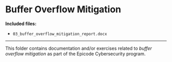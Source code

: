 # Buffer Overflow Mitigation

**Included files:**

- `03_buffer_overflow_mitigation_report.docx`

---
This folder contains documentation and/or exercises related to *buffer overflow mitigation* as part of the Epicode Cybersecurity program.

